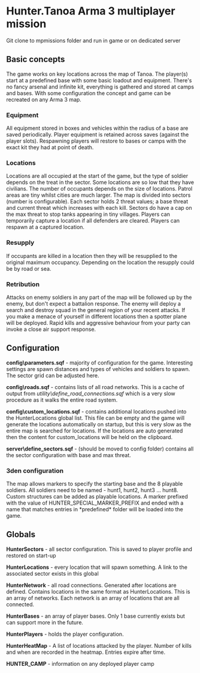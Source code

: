 # Hunter.Tanoa Arma 3 multiplayer mission

Git clone to mpmissions folder and run in game or on dedicated server

## Basic concepts
The game works on key locations across the map of Tanoa. The player(s) start at a predefined base with some basic loadout and equipment. There's no fancy arsenal and infinite kit, everything is gathered and stored at camps and bases. 
With some configuration the concept and game can be recreated on any Arma 3 map. 

### Equipment
All equipment stored in boxes and vehicles within the radius of a base are saved periodically.
Player equipment is retained across saves (against the player slots). Respawning players will restore to bases or camps with the exact kit they had at point of death. 

### Locations
Locations are all occupied at the start of the game, but the type of soldier depends on the treat in the sector. Some locations are so low that they have civilians.
The number of occupants depends on the size of locations. Patrol areas are tiny whilst cities are much larger.
The map is divided into sectors (number is configurable). Each sector holds 2 threat values; a base threat and current threat which increases with each kill. 
Sectors do have a cap on the max threat to stop tanks appearing in tiny villages.
Players can temporarily capture a location if all defenders are cleared. Players can respawn at a captured location. 

### Resupply
If occupants are killed in a location then they will be resupplied to the original maximum occupancy. Depending on the location the resupply could be by road or sea.

### Retribution
Attacks on enemy soldiers in any part of the map will be followed up by the enemy, but don't expect a battalion response. 
The enemy will deploy a search and destroy squad in the general region of your recent attacks.
If you make a menace of yourself in different locations then a spotter plane will be deployed. 
Rapid kills and aggressive behaviour from your party can invoke a close air support response. 

## Configuration
**config\parameters.sqf** - majority of configuration for the game. Interesting settings are spawn distances and types of vehicles and soldiers to spawn.
The sector grid can be adjusted here.

**config\roads.sqf** - contains lists of all road networks. This is a cache of output from *utility\define_road_connections.sqf* which is a very slow procedure as it walks the entire road system.

**config\custom_locations.sqf** - contains additional locations pushed into the HunterLocations global list.
This file can be empty and the game will generate the locations automatically on startup, but this is very slow as the entire map is searched for locations.
If the locations are auto generated then the content for custom_locations will be held on the clipboard.

**server\define_sectors.sqf** - (should be moved to config folder) contains all the sector configuration with base and max threat.

### 3den configuration
The map allows markers to specify the starting base and the 8 playable soldiers.
All soldiers need to be named - hunt1, hunt2, hunt3 ... hunt8.
Custom structures can be added as playable locations. A marker prefixed with the value of HUNTER_SPECIAL_MARKER_PREFIX and ended with a name that matches entries in *predefined\* folder will be loaded into the game.

## Globals

**HunterSectors** - all sector configuration. This is saved to player profile and restored on start-up

**HunterLocations** - every location that will spawn something. A link to the associated sector exists in this global

**HunterNetwork** - all road connections. Generated after locations are defined. Contains locations in the same format as HunterLocations. 
This is an array of networks. Each network is an array of locations that are all connected.

**HunterBases** - an array of player bases. Only 1 base currently exists but can support more in the future. 

**HunterPlayers** - holds the player configuration.

**HunterHeatMap** - A list of locations attacked by the player. Number of kills and when are recorded in the heatmap. Entries expire after time.
 
**HUNTER_CAMP** - information on any deployed player camp
